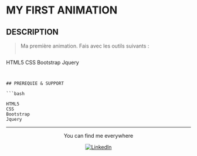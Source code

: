 # MY FIRST ANIMATION

## DESCRIPTION

> Ma première animation. Fais avec les outils suivants :
>```bash

HTML5
CSS
Bootstrap
Jquery

```


## PREREQUIE & SUPPORT

```bash

HTML5
CSS
Bootstrap
Jquery

```

<div align="center">

---

You can find me everywhere

<a href="https://www.linkedin.com/in/mawul%C3%A9-toudoguin-54a0831a3/" target="_blank"><img src="https://img.shields.io/badge/LinkedIn-%230077B5.svg?&style=flat-square&logo=linkedin&logoColor=white" alt="LinkedIn"></a>
</div>